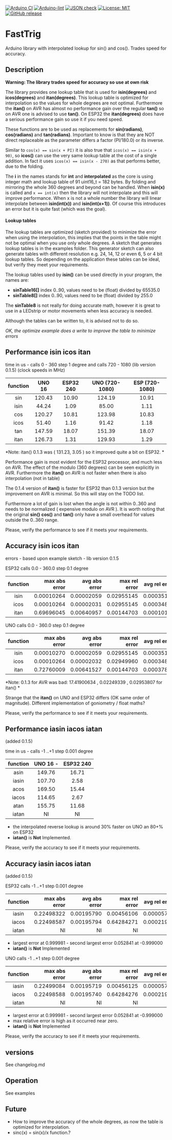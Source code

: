 
[![Arduino CI](https://github.com/RobTillaart/FastTrig/workflows/Arduino%20CI/badge.svg)](https://github.com/marketplace/actions/arduino_ci)
[![Arduino-lint](https://github.com/RobTillaart/FastTrig/actions/workflows/arduino-lint.yml/badge.svg)](https://github.com/RobTillaart/FastTrig/actions/workflows/arduino-lint.yml)
[![JSON check](https://github.com/RobTillaart/FastTrig/actions/workflows/jsoncheck.yml/badge.svg)](https://github.com/RobTillaart/FastTrig/actions/workflows/jsoncheck.yml)
[![License: MIT](https://img.shields.io/badge/license-MIT-green.svg)](https://github.com/RobTillaart/FastTrig/blob/master/LICENSE)
[![GitHub release](https://img.shields.io/github/release/RobTillaart/FastTrig.svg?maxAge=3600)](https://github.com/RobTillaart/FastTrig/releases)


# FastTrig

Arduino library with interpolated lookup for sin() and cos(). Trades speed for accuracy.


## Description

**Warning: The library trades speed for accuracy so use at own risk**

The library provides one lookup table that is used for
**isin(degrees)** and **icos(degrees)** and **itan(degrees)**. 
This lookup table is optimized for interpolation so the values for whole degrees are not optimal. 
Furthermore the **itan()** on AVR has almost no performance gain over the regular **tan()** so on AVR one is advised to use **tan()**. 
On ESP32 the **itan(degrees)** does have a serious performance gain so use it if you need speed.

These functions are to be used as replacements for **sin(radians)**, **cos(radians)** and **tan(radians)**. 
Important to know is that they are NOT direct replaceable as the parameter differs a factor (PI/180.0) or its inverse.

Similar to ```cos(x) == sin(x + PI)``` it is also true that ```icos(x) == isin(x + 90)```, 
so **icos()** can use the very same lookup table at the cost of a single addition. 
In fact it uses ```icos(x) == isin(x - 270)``` as that performs better, due to the folding.

The **i** in the names stands for **int** and **interpolated** as the core is using integer math and lookup table of 91 uint16_t = 182 bytes. 
By folding and mirroring the whole 360 degrees and beyond can be handled. 
When **isin(x)** is called and ```x == int(x)``` then the library will not interpolate and this will improve performance. 
When x is not a whole number the library will linear interpolate between **isin(int(x))** and **isin(int(x+1))**. 
Of course this introduces an error but it is quite fast (which was the goal).


#### Lookup tables

The lookup tables are optimized (sketch provided) to minimize the error when using the interpolation, 
this implies that the points in the table might not be optimal when you use only whole degrees. 
A sketch that generates lookup tables is in the examples folder. 
This generator sketch can also generate tables with different resolution e.g. 24, 14, 12 or even 6, 5 or 4 bit lookup tables. 
So depending on the application these tables can be ideal, but verify they meet your requirements.

The lookup tables used by **isin()** can be used directly in your program, the names are:
- **sinTable16\[\]** index 0..90, values need to be (float) divided by 65535.0
- **sinTable8\[\]** index 0..90, values need to be (float) divided by 255.0

The **sinTable8** is not really for doing accurate math, 
however it is great to use in a LEDstrip or motor movements when less accuracy is needed.

Although the tables can be written to, it is advised not to do so.

*OK, the optimize example does a write to improve the table to minimize errors*


## Performance isin icos itan

time in us - calls 0 - 360 step 1 degree and calls 720 - 1080 (lib version 0.1.5)
(clock speeds in MHz)

| function | UNO 16 | ESP32 240 | UNO (720-1080) | ESP (720-1080) |
|:--------:|:------:|:---------:|:--------------:|:--------------:|
|    sin   | 120.43 |   10.90   |    124.19      |   10.91        |
|   isin   |  44.24 |    1.09   |     85.00      |    1.11        |
|    cos   | 120.27 |   10.81   |    123.98      |   10.83        |
|   icos   |  51.40 |    1.16   |     91.42      |    1.18        |
|    tan   | 147.59 |   18.07   |    151.39      |   18.07        |
|   itan   | 126.73 |    1.31   |    129.93      |    1.29        |

*Note: itan() 0.1.3 was ( 131.23, 3.05 ) so it improved quite a bit on ESP32. *

Performance gain is most evident for the ESP32 processor, and much less on AVR.
The effect of the modulo (360 degrees) can be seen explicitly in AVR. 
Furthermore the **itan()** on AVR is not faster when there is also interpolation (not in table) 

The 0.1.4 version of **itan()** is faster for ESP32 than 0.1.3 version but the 
improvement on AVR is minimal. So this will stay on the TODO list.

Furthermore a lot of gain is lost when the angle is not within 0..360
and needs to be normalized ( expensive modulo on AVR ). It is worth noting that the
original **sin()** **cos()** and **tan()** only have a small overhead for 
values outside the 0..360 range.

Please, verify the performance to see if it meets your requirements.


## Accuracy isin icos itan

errors - based upon example sketch - lib version 0.1.5

ESP32 calls 0.0 - 360.0 step 0.1 degree

| function | max abs error | avg abs error | max rel error | avg rel error |
|:--------:|--------------:|--------------:|--------------:|--------------:|
|   isin   |   0.00010264  |  0.00002059   |  0.02955145   |  0.00035180   |
|   icos   |   0.00010264  |  0.00002031   |  0.02955145   |  0.00034868   |
|   itan   |   0.69696045  |  0.00640957   |  0.00144703   |  0.00010100   |

UNO calls 0.0 - 360.0 step 0.1 degree

| function | max abs error | avg abs error | max rel error | avg rel error |
|:--------:|--------------:|--------------:|--------------:|--------------:|
|   isin   |   0.00010270  |  0.00002059   |  0.02955145   |  0.00035171   |
|   icos   |   0.00010264  |  0.00002032   |  0.02949960   |  0.00034869   |
|   itan   |   0.72760009  |  0.00641527   |  0.00144703   |  0.00037889   | 

*Note: 0.1.3 for AVR was bad:   17.41900634 , 0.02249339 , 0.02953807 for itan() *

Strange that the **itan()** on UNO and ESP32 differs (OK same order of magnitude).
Different implementation of goniometry / float maths?

Please, verify the performance to see if it meets your requirements.


## Performance iasin iacos iatan

(added 0.1.5)

time in us - calls -1 ..+1 step 0.001 degree

| function | UNO 16 -| ESP32 240 |
|:--------:|:-------:|:---------:|
|   asin   |  149.76 |  16.71    |
|  iasin   |  107.70 |   2.58    |
|   acos   |  169.50 |  15.44    |
|  iacos   |  114.65 |   2.67    |
|   atan   |  155.75 |  11.68    |
|  iatan   |   NI    |   NI      |

- the interpolated reverse lookup is around 30% faster on UNO an 80+% on ESP32
- **iatan()** is **Not** Implemented.

Please, verify the accuracy to see if it meets your requirements.


## Accuracy iasin iacos iatan

(added 0.1.5)

ESP32 calls -1 ..+1 step 0.001 degree

| function | max abs error | avg abs error | max rel error | avg rel error |
|:--------:|--------------:|--------------:|--------------:|--------------:|
|  iasin   |  0.22498322   |  0.00195790   |  0.00456106   |  0.00005727   |
|  iacos   |  0.22498587   |  0.00195794   |  0.64284271   |  0.00021902   |
|  iatan   |    NI         |  NI           |  NI           |  NI           |

- largest error at 0.999981 - second largest error 0.052841 at -0.999000
- **iatan()** is **Not** Implemented



UNO calls -1 ..+1 step 0.001 degree

| function | max abs error | avg abs error | max rel error | avg rel error |
|:--------:|--------------:|--------------:|--------------:|--------------:|
|  iasin   |  0.22499084   |  0.00195719   |  0.00456125   |  0.00005725   |
|  iacos   |  0.22498588   |  0.00195740   |  0.64284276   |  0.00021901   |
|  iatan   |    NI         |  NI           |  NI           |  NI           |

- largest error at 0.999981 - second largest error 0.052841 at -0.999000
- max relative error is high as it occurred near zero.
- **iatan()** is **Not** Implemented


Please, verify the accuracy to see if it meets your requirements.


## versions

See changelog.md


## Operation

See examples


## Future

- How to improve the accuracy of the whole degrees, as now the table is optimized for interpolation.
- sinc(x)  = sin(x)/x function.?
